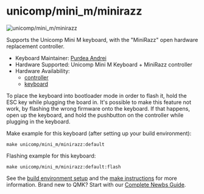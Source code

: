 # unicomp/mini_m/minirazz

![unicomp/mini_m/minirazz](https://i.imgur.com/JFXIz4O.jpeg)

Supports the Unicomp Mini M keyboard, with the "MiniRazz" open hardware replacement controller.

* Keyboard Maintainer: [Purdea Andrei](https://github.com/purdeaandrei)
* Hardware Supported: Unicomp Mini M Keyboard + MiniRazz controller
* Hardware Availability:
  * [controller](https://github.com/purdeaandrei/MiniRazz)
  * [keyboard](https://www.pckeyboard.com/)

To place the keyboard into bootloader mode in order to flash it, hold the ESC key while plugging the board in.
It's possible to make this feature not work, by flashing the wrong firmware onto the keyboard.
If that happens, open up the keyboard, and hold the pushbutton on the controller while plugging in the keyboard.

Make example for this keyboard (after setting up your build environment):

    make unicomp/mini_m/minirazz:default

Flashing example for this keyboard:

    make unicomp/mini_m/minirazz:default:flash

See the [build environment setup](https://docs.qmk.fm/#/getting_started_build_tools) and the [make instructions](https://docs.qmk.fm/#/getting_started_make_guide) for more information. Brand new to QMK? Start with our [Complete Newbs Guide](https://docs.qmk.fm/#/newbs).

